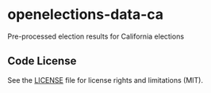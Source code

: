 # openelections-data-ca
Pre-processed election results for California elections

## Code License

See the [LICENSE](LICENSE.md) file for license rights and limitations (MIT).
